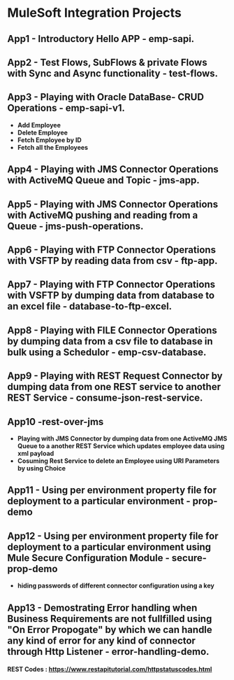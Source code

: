 # MuleSoft Integration Projects

## App1 - Introductory Hello APP - emp-sapi.
## App2 - Test Flows, SubFlows & private Flows with Sync and Async functionality - test-flows.
## App3 - Playing with Oracle DataBase- CRUD Operations - emp-sapi-v1.
* **Add Employee**
* **Delete Employee**
* **Fetch Employee by ID**
* **Fetch all the Employees**
## App4 - Playing with JMS Connector Operations with ActiveMQ Queue and Topic - jms-app.
## App5 - Playing with JMS Connector Operations with ActiveMQ pushing and reading from a Queue - jms-push-operations.
## App6 - Playing with FTP Connector Operations with VSFTP by reading data from csv - ftp-app.
## App7 - Playing with FTP Connector Operations with VSFTP by dumping data from database to an excel file - database-to-ftp-excel.
## App8 - Playing with FILE Connector Operations by dumping data from a csv file to database in bulk using a Schedulor  - emp-csv-database.
## App9 - Playing with REST Request Connector by dumping data from one REST service to another REST Service  - consume-json-rest-service.
## App10 -rest-over-jms
* **Playing with JMS Connector by dumping data from one ActiveMQ JMS Queue to a another REST Service which updates employee data using xml payload**
* **Cosuming Rest Service to delete an Employee using URI Parameters by using Choice**
## App11 - Using per environment property file for deployment to a particular environment - prop-demo
## App12 - Using per environment property file for deployment to a particular environment using Mule Secure Configuration Module - secure-prop-demo
* **hiding passwords of different connector configuration using a key**
## App13 - Demostrating Error handling when Business Requirements are not fullfilled using "On Error Propogate" by which we can handle any kind of error for any kind of connector through Http Listener - error-handling-demo.

####  REST Codes : https://www.restapitutorial.com/httpstatuscodes.html
